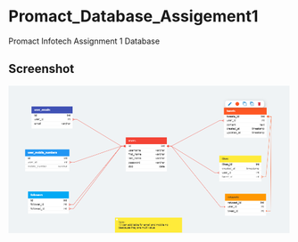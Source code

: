 # Promact_Database_Assigement1
Promact Infotech Assignment 1 Database

## Screenshot

<img src="./assigement1 screenshot.png" alt="assigement1 screenshot">
</hr>  
